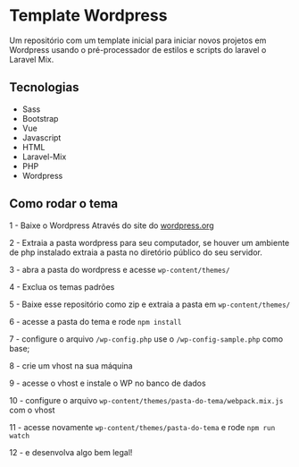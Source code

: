 # Template Wordpress

Um repositório com um template inicial para iniciar novos projetos em Wordpress usando o pré-processador de estilos e scripts do laravel o Laravel Mix.

## Tecnologias
- Sass
- Bootstrap
- Vue
- Javascript
- HTML
- Laravel-Mix
- PHP
- Wordpress

## Como rodar o tema

1 - Baixe o Wordpress Através do site do [wordpress.org](https://br.wordpress.org/download/)

2 - Extraia a pasta wordpress para seu computador, se houver um ambiente de php instalado extraia a pasta no diretório público do seu servidor.

3 - abra a pasta do wordpress e acesse `wp-content/themes/`

4 - Exclua os temas padrões 

5 - Baixe esse repositório como zip e extraia a pasta em `wp-content/themes/`

6 - acesse a pasta do tema e rode `npm install`

7 - configure o arquivo `/wp-config.php` use o `/wp-config-sample.php` como base;

8 - crie um vhost na sua máquina 

9 - acesse o vhost e instale o WP no banco de dados

10 - configure o arquivo `wp-content/themes/pasta-do-tema/webpack.mix.js` com o vhost

11 - acesse novamente  `wp-content/themes/pasta-do-tema` e rode `npm run watch` 

12 - e desenvolva algo bem legal!
